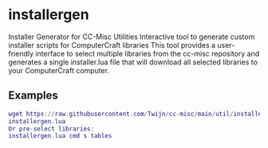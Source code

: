 # installergen

Installer Generator for CC-Misc Utilities Interactive tool to generate custom installer scripts for ComputerCraft libraries This tool provides a user-friendly interface to select multiple libraries from the cc-misc repository and generates a single installer.lua file that will download all selected libraries to your ComputerCraft computer.

## Examples

```lua
wget https://raw.githubusercontent.com/Twijn/cc-misc/main/util/installergen.lua installergen.lua
installergen.lua
Or pre-select libraries:
installergen.lua cmd s tables
```


